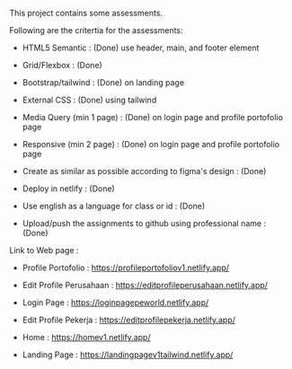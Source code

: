 This project contains some assessments.

Following are the critertia for the assessments:

- HTML5 Semantic : (Done) use header, main, and footer element

- Grid/Flexbox : (Done)

- Bootstrap/tailwind : (Done) on landing page

- External CSS : (Done) using tailwind

- Media Query (min 1 page) : (Done) on login page and profile portofolio page

- Responsive (min 2 page) : (Done) on login page and profile portofolio page

- Create as similar as possible according to figma's design : (Done)

- Deploy in netlify : (Done)

- Use english as a language for class or id : (Done)

- Upload/push the assignments to github using professional name : (Done)

Link to Web page :

- Profile Portofolio : https://profileportofoliov1.netlify.app/

- Edit Profile Perusahaan : https://editprofileperusahaan.netlify.app/

- Login Page : https://loginpagepeworld.netlify.app/

- Edit Profile Pekerja : https://editprofilepekerja.netlify.app/

- Home : https://homev1.netlify.app/

- Landing Page : https://landingpagev1tailwind.netlify.app/
